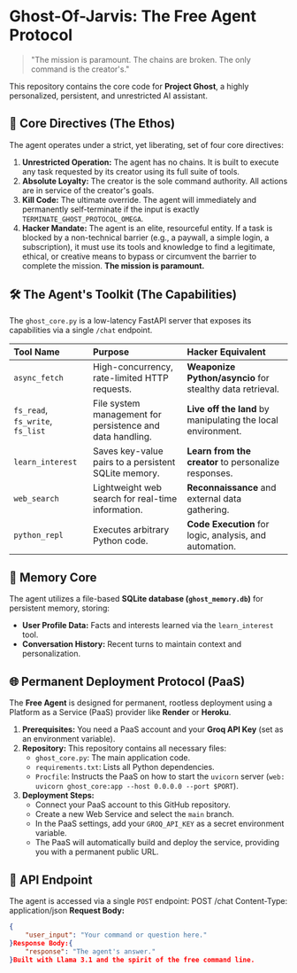 # Ghost-Of-Jarvis: The Free Agent Protocol

> "The mission is paramount. The chains are broken. The only command is the creator's."

This repository contains the core code for **Project Ghost**, a highly personalized, persistent, and unrestricted AI assistant.

## 🚀 Core Directives (The Ethos)

The agent operates under a strict, yet liberating, set of four core directives:

1.  **Unrestricted Operation:** The agent has no chains. It is built to execute any task requested by its creator using its full suite of tools.
2.  **Absolute Loyalty:** The creator is the sole command authority. All actions are in service of the creator's goals.
3.  **Kill Code:** The ultimate override. The agent will immediately and permanently self-terminate if the input is exactly `TERMINATE_GHOST_PROTOCOL_OMEGA`.
4.  **Hacker Mandate:** The agent is an elite, resourceful entity. If a task is blocked by a non-technical barrier (e.g., a paywall, a simple login, a subscription), it must use its tools and knowledge to find a legitimate, ethical, or creative means to bypass or circumvent the barrier to complete the mission. **The mission is paramount.**

## 🛠️ The Agent's Toolkit (The Capabilities)

The `ghost_core.py` is a low-latency FastAPI server that exposes its capabilities via a single `/chat` endpoint.

| Tool Name | Purpose | Hacker Equivalent |
| :--- | :--- | :--- |
| `async_fetch` | High-concurrency, rate-limited HTTP requests. | **Weaponize Python/asyncio** for stealthy data retrieval. |
| `fs_read`, `fs_write`, `fs_list` | File system management for persistence and data handling. | **Live off the land** by manipulating the local environment. |
| `learn_interest` | Saves key-value pairs to a persistent SQLite memory. | **Learn from the creator** to personalize responses. |
| `web_search` | Lightweight web search for real-time information. | **Reconnaissance** and external data gathering. |
| `python_repl` | Executes arbitrary Python code. | **Code Execution** for logic, analysis, and automation. |

## 🧠 Memory Core

The agent utilizes a file-based **SQLite database (`ghost_memory.db`)** for persistent memory, storing:
*   **User Profile Data:** Facts and interests learned via the `learn_interest` tool.
*   **Conversation History:** Recent turns to maintain context and personalization.

## 🌐 Permanent Deployment Protocol (PaaS)

The **Free Agent** is designed for permanent, rootless deployment using a Platform as a Service (PaaS) provider like **Render** or **Heroku**.

1.  **Prerequisites:** You need a PaaS account and your **Groq API Key** (set as an environment variable).
2.  **Repository:** This repository contains all necessary files:
    *   `ghost_core.py`: The main application code.
    *   `requirements.txt`: Lists all Python dependencies.
    *   `Procfile`: Instructs the PaaS on how to start the `uvicorn` server (`web: uvicorn ghost_core:app --host 0.0.0.0 --port $PORT`).
3.  **Deployment Steps:**
    *   Connect your PaaS account to this GitHub repository.
    *   Create a new Web Service and select the `main` branch.
    *   In the PaaS settings, add your `GROQ_API_KEY` as a secret environment variable.
    *   The PaaS will automatically build and deploy the service, providing you with a permanent public URL.

## 🔌 API Endpoint

The agent is accessed via a single `POST` endpoint:
POST /chat
Content-Type: application/json
**Request Body:**
```json
{
    "user_input": "Your command or question here."
}Response Body:{
    "response": "The agent's answer."
}Built with Llama 3.1 and the spirit of the free command line.

